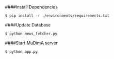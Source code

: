 ####Install Dependencies
```sh
$ pip install -r ./environments/requirements.txt
```
####Update Database
```sh
$ python news_fetcher.py
```
####Start MuDimA server
```sh
$ python app.py
```
